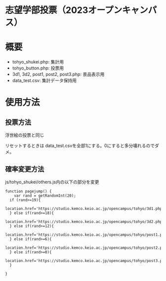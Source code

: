 # 志望学部投票（2023オープンキャンパス）
# 概要
- tohyo_shukei.php: 集計用
- tohyo_button.php: 投票用
- 3d1, 3d2, post1, post2, post3.php: 景品表示用
- data_test.csv: 集計データ保持用

# 使用方法
## 投票方法
浮世絵の投票と同じ

リセットするときは data_test.csvを全部1にする。0にすると多分壊れるのでダメ。

## 確率変更方法
js/tohyo_shukei/others.js内の以下の部分を変更
```
function pagejump() {
    var rand = getRandomInt(20);
  if (rand>=19){
    location.href='https://studio.kemco.keio.ac.jp/opencampus/tohyo/3d1.php';
  } else if(rand>=18){
    location.href='https://studio.kemco.keio.ac.jp/opencampus/tohyo/3d2.php';
  } else if(rand>=12){
    location.href='https://studio.kemco.keio.ac.jp/opencampus/tohyo/post1.php';
  } else if(rand>=6){
    location.href='https://studio.kemco.keio.ac.jp/opencampus/tohyo/post2.php';
  } else if(rand>=0){
    location.href='https://studio.kemco.keio.ac.jp/opencampus/tohyo/post3.php';
  }
    
}
```
